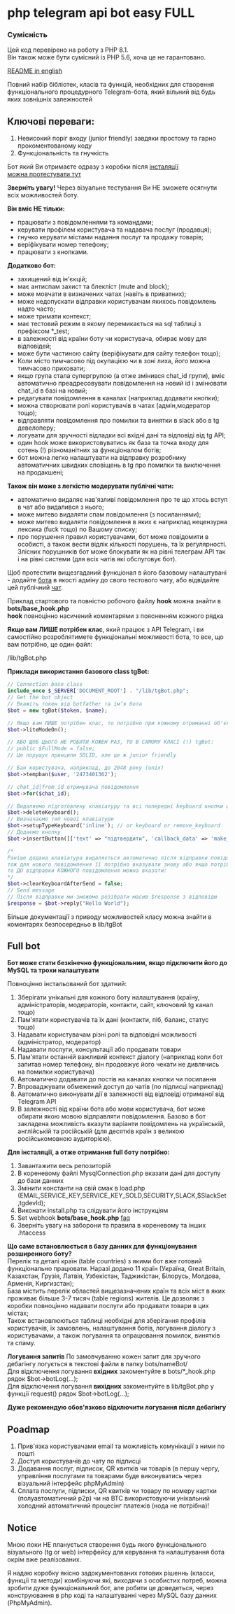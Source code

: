 # php telegram api bot easy FULL

### Сумісність
Цей код перевірено на роботу з PHP 8.1.  
Він також може бути сумісний із PHP 5.6, хоча це не гарантовано.

[README in english](../docs/README.en.md)  

Повний набір бібліотек, класів та функцій, необхідних для створення функціонального процедурного Telegram-бота, який вільний від будь яких зовнішніх залежностей

## Ключові переваги: 
1. Невисокий поріг входу (junior friendly) завдяки простому та гарно прокоментованому коду
2. Функціональність та гнучкість

Бот який Ви отримаєте одразу з коробки після [інсталяції](../docs/README.ua.md#full-bot)  
[можна протестувати тут](https://t.me/TestHostingUa_bot)  

**Зверніть увагу!** Через візуальне тестування Ви НЕ зможете осягнути всіх можливостей боту.  

**Він вміє НЕ тільки:**
- працювати з повідомленнями та командами;  
- керувати профілем користувача та надавача послуг (продавця);  
- гнучко керувати містами надання послуг та продажу товарів;  
- веріфікувати номер телефону;  
- працювати з кнопками.  

**Додатково бот:**  
- захищений від ін'єкцій;  
- має антиспам захист та блекліст (mute and block);  
- може мовчати в визначених чатах (навіть в приватних);  
- може недопускати відправки користувачам якихось повідомлень надто часто;  
- може тримати контекст;  
- має тестовий режим в якому перемикається на sql таблиці з префіксом *_test;  
- в залежності від країни боту чи користувача, обирає мову для відповідей;  
- може бути частиною сайту (веріфікувати для сайту телефон тощо);  
- Коли місто тимчасово під окупацією чи в зоні лиха, його можна тимчасово приховати;  
- якщо група стала супергрупою (а отже змінився chat_id групи), вміє автоматично преадресовувати повідомлення на новий id і змінювати chat_id в базі на новий;  
- редагувати повідомлення в каналах (наприклад додавати кнопки);  
- можна створювати ролі користувачів в чатах (адмін,модератор тощо);  
- відправляти повідомлення про помилки та винятки в slack або в tg девелоперу;  
- логувати для зручності відладки всі вхідні дані та відповіді від tg API;  
- один hook може використовуватись як база та точка входу для сотень (!) різноманітних за функціоналом ботів;  
- бот можна легко налаштувати на відправку розробнику автоматичних швидких сповіщень в tg про помилки та виключення на продакшені;  

**Також він може з легкістю модерувати публічні чати:**
- автоматично видаляє нав'язливі повідомлення про те що хтось вступ в чат або видалився з нього;  
- може митево видаляти спам повідомлення (з посиланнями);  
- може митево видаляти повідомлення в яких є наприклад нецензурна лексика (fuck тощо) по Вашому списку;  
- про порушення правил користувачами, бот може повідомити в особисті, а також вести відлік кількості порушень, та їх регулярності. Злісних порушників бот може блокувати як на рівні телеграм API так і на рівні системи (для всіх чатів які обслуговує бот).

Щоб протестити вищезгаданий функціонал в його базовому налаштувані - додайте [бота](https://t.me/TestHostingUa_bot) в якості адміну до свого тестового чату, або відвідайте цей публічний [чат](https://t.me/chatForTestPhpBot).

Приклад стартового та повністю робочого файлу **hook** можна знайти в 
**bots/base_hook.php**  
**hook** повноцінно насичений коментарями з поясненням кожного рядка  

**Якщо вам ЛИШЕ потрібен клас**, який працює з API Telegram, і ви самостійно розроблятимете функціональні можливості бота, то все, що вам потрібно, це один файл:  

/lib/tgBot.php  

**Приклади використання базового class tgBot:**  
```php
// Connection base class
include_once $_SERVER['DOCUMENT_ROOT'] . "/lib/tgBot.php";
// Get the bot object
// Вкажіть токен від botfather та ім’я бота
$bot = new tgBot($token, $name);

// Якщо вам ЛИШЕ потрібен клас, то потрібно при кожному отриманні об'єкта активувати
$bot->liteModeOn();

// АБО ЩОБ ЦЬОГО НЕ РОБИТИ КОЖЕН РАЗ, ТО В САМОМУ КЛАСІ (!) tgBot:
// public $FullMode = false;
// Це порушує принципи SOLID, але це ж junior friendly

// Бан користувача, наприклад, до 2048 року (unix)
$bot->tempban($user, '2473401362');

// chat_id|from_id отримувача повідомлення
$bot->for($chat_id);

// Видаляємо підготовлену клавіатуру та всі попередні keyboard кнопки що відображаються користувачу
$bot->deleteKeyboard();
// Визначаємо тип нової клавіатури
$bot->setupTypeKeyboard('inline'); // or keyboard or remove_keyboard
// Додаємо кнопку
$bot->insertButton([['text' => "підтвердити", 'callback_data' => 'make_ok']]);

/* 
Раніше додана клавіатура видаляється автоматично після відправки повідомлення,
тож для нового повідомлення її потрібно вказувати знову або якщо потрібно зберегти клавіатуру, 
то ДО відправки КОЖНОГО повідомлення можна вказати: 
*/
$bot->clearKeyboardAfterSend = false;
// Send message
// Після відправки ми зможемо розібрати масив $response з відповідю
$response = $bot->reply("Hello World");
```

Більше документації з приводу можливостей класу можна знайти в коментарях безпосередньо в lib/tgBot  


## Full bot  
**Бот може стати безкінечно функціональним, якщо підключити його до MySQL та трохи налаштувати**  

Повноцінно інстальований бот здатний:
1. Зберігати унікальні для кожного боту налаштування (країну, адміністраторів, модераторів, контакти, сайт, ключовий tg канал тощо)
2. Пам'ятати користувачів та їх дані (контакти, піб, баланс, статус тощо)
3. Надавати користувачам різні ролі та відповідні можливості (адміністратор, модератор)
4. Надавати послуги, консультації або продавати товари
5. Пам'ятати останній важливий контекст діалогу (наприклад коли бот запитав номер телефону, він продовжує його чекати не дивлячись на помилки користувача)
6. Автоматично додавати до постів на каналах кнопки чи посилання
7. Впроваджувати обмежений доступ до чатів (по підписці наприклад)
8. Автоматично виконувати дії в залежності від відповіді отриманої від Telegram API  
9. В залежності від країни бота або мови користувача, бот може обирати якою мовою відправляти повідомлення. Базово в бот закладена можливість вказути варіанти повідомлень на українській, англійській та російській (для десятків країн з великою російськомовною аудиторією).  


**Для інсталяції, а отже отримання full боту потрібно:**  
1. Завантажити весь репозиторій
2. В кореневому файлі MysqlConnection.php вказати дані для доступу до бази данних
3. Змінити константи на свій смак в load.php (EMAIL,SERVICE_KEY,SERVICE_KEY_SOLD,SECURITY,SLACK,$SlackSet,tgdevId);
4. Виконати install.php та слідувати його інструкціям
5. Set webhook **bots/base_hook.php** [faq](../docs/setWebhook.ua.md)
6. Зверніть увагу на заборони та правила в кореневому та інших .htaccess

**Що саме встановлюється в базу данних для функціонування розширенного боту?**  
Перелік та деталі країн (table countries) з якими бот вже готовий функціонально працювати. Наразі додано 11 країн (Україна, Great Britain, Казахстан, Грузія, Латвія, Узбекістан, Таджикістан, Білорусь, Молдова, Арменія, Киргизстан);  
База містить перелік областей вищезазначених країн та всіх міст в яких проживає більше 3-7 тисяч (table regions) жителів. Це дозволяє з коробки повноцінно надавати послуги або продавати товари в цих містах;  
Також встановлюються таблиці необхідні для зберігання профілів користувачів, їх замовлень, налаштування ботів, логування діалогу з користувачами, а також логування та опрацювання помилок, винятків та спаму.  


**Логування запитів**
По замовчуванню кожен запит для зручного дебагінгу логується в текстові файли в папку bots/nameBot/  
Для відключення логування **вхідних** закоментуйте в bots/*_hook.php рядок $bot->botLog(...);  
Для відключення логування **вихідних** закоментуйте в lib/tgBot.php у функції request() рядок $bot->botLog(...);  

**Дуже рекомендую обов'язково відключити логування після дебагінгу**  

## Poadmap
1. Прив'язка користувачами email та можливість комунікації з ними по пошті
2. Доступ користувачів до чату по підписці
3. Додавання послуг, підписок, QR квитків чи товарів (в першу чергу, управління послугами та товарами буде виконуватись через візуальний інтерфейс phpMyAdmin)
4. Сплата послуги, підписки, QR квитків чи товару по номеру картки (полуавтоматичний p2p) чи на BTC використовуючи унікальний холодний автоматичний процесінг платежів (нода не потрібна)!

## Notice
Мною поки НЕ планується створення будь якого функціонального візуального (tg or web) інтерфейсу для керування та налаштування бота окрім вже реалізованих.  

Я надаю коробку якісно задокументованих готових рішеннь (класси, функції та методи) комбінуючи які,  виходячи з особистих потреб, можна зробити дуже функціональний бот, але робити це доведеться, через конструювання в php коді та налаштуванні через MySQL базу данних (PhpMyAdmin).  